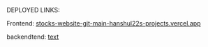 DEPLOYED LINKS:

Frontend: [stocks-website-git-main-hanshul22s-projects.vercel.app](https://stocks-website-git-main-hanshul22s-projects.vercel.app/)

backendtend: [text](https://stocks-website.onrender.com)